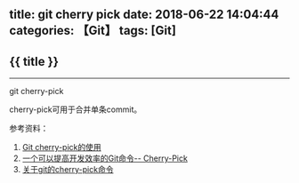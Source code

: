 title: git cherry pick
date: 2018-06-22 14:04:44
categories: 【Git】
tags: [Git]
---
## {{ title }} ##

---

git cherry-pick <some commit id>

cherry-pick可用于合并单条commit。

参考资料：

1. [Git cherry-pick的使用](https://blog.csdn.net/u010697394/article/details/60956514 "https://blog.csdn.net/u010697394/article/details/60956514")
2. [一个可以提高开发效率的Git命令-- Cherry-Pick](https://www.jianshu.com/p/d985b93f7746 "https://www.jianshu.com/p/d985b93f7746")
3. [关于git的cherry-pick命令](https://www.cnblogs.com/DreamDrive/p/4157421.html "https://www.cnblogs.com/DreamDrive/p/4157421.html")